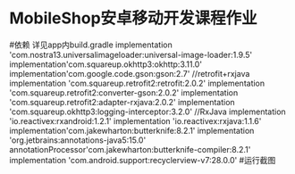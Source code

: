 # MobileShop安卓移动开发课程作业
#依赖 详见app内build.gradle
    implementation 'com.nostra13.universalimageloader:universal-image-loader:1.9.5'</br>
    implementation'com.squareup.okhttp3:okhttp:3.11.0'
    implementation'com.google.code.gson:gson:2.7'
    //retrofit+rxjava
    implementation 'com.squareup.retrofit2:retrofit:2.0.2'
    implementation 'com.squareup.retrofit2:converter-gson:2.0.2'
    implementation 'com.squareup.retrofit2:adapter-rxjava:2.0.2'
    implementation 'com.squareup.okhttp3:logging-interceptor:3.2.0'
    //RxJava
    implementation 'io.reactivex:rxandroid:1.2.1'
    implementation 'io.reactivex:rxjava:1.1.6'
    implementation'com.jakewharton:butterknife:8.2.1'
    implementation 'org.jetbrains:annotations-java5:15.0'
    annotationProcessor'com.jakewharton:butterknife-compiler:8.2.1'
    implementation 'com.android.support:recyclerview-v7:28.0.0'
#运行截图

